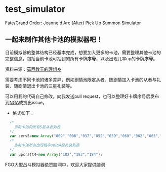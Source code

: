 # test_simulator
Fate/Grand Order: Jeanne d'Arc (Alter) Pick Up Summon Simulator

## 一起来制作其他卡池的模拟器吧！
 目前模拟器的整体结构已经基本完成，想要加入更多的卡池，需要整理其他卡池的完整信息，包括当前卡池可抽到的所有卡牌**序号**，以及出现几率up的卡牌**序号**。
 
 资料来源：[茹西教王的理想乡](http://kazemai.github.io/fgo-vz/servant.html)
 
 需要考虑不同卡池的诸多差异，例如剧情池限定从者、随剧情加入卡池的从者与礼装、随剧情退出卡池的三星礼装等。
 
 可以用我的代码自己修改，向我发送pull request，也可以整理好卡牌序号后发布到[NGA](http://bbs.ngacn.cc/read.php?tid=11380566)或提出issue。
* 格式如下：
```javascript
  /*
    当前卡池的所有5星从者列表
  */
  var serv5=new Array("002","008","037","052","059","060","062","065","075","076","084","085","097");
  /*
    当前卡池所有出现概率up的4星礼装列表
  */
  var upcraft4=new Array("182","183","184");
```
 FGO大型战斗模拟器绝赞脑洞中，欢迎大家提供脑洞


